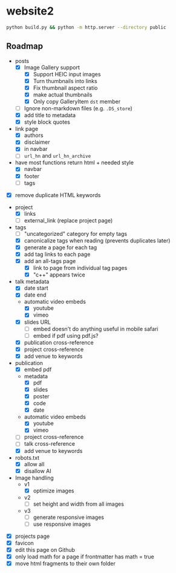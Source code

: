 # website2

```bash
python build.py && python -m http.server --directory public
```

## Roadmap

- posts
  - [x] Image Gallery support
    - [x] Support HEIC input images
    - [x] Turn thumbnails into links
    - [x] Fix thumbnail aspect ratio
    - [x] make actual thumbnails
    - [x] Only copy GalleryItem `dst` member
  - [ ] Ignore non-markdown files (e.g. `.DS_store`)
  - [x] add title to metadata
  - [x] style block quotes
- link page
  - [x] authors
  - [x] disclaimer
  - [x] in navbar
  - [ ] `url_hn` and `url_hn_archive`
- have most functions return html + needed style
  - [x] navbar
  - [x] footer
  - [ ] tags
- [x] remove duplicate HTML keywords
- project
  - [x] links
  - [ ] external_link (replace project page)
- tags
  - [ ] "uncategorized" category for empty tags
  - [x] canonicalize tags when reading (prevents duplicates later)
  - [x] generate a page for each tag
  - [x] add tag links to each page
  - [x] add an all-tags page
    - [x] link to page from individual tag pages
    - [x] "c++" appears twice
- talk metadata
  - [x] date start
  - [x] date end
  - automatic video embeds
    - [x] youtube
    - [x] vimeo
  - [x] slides URL
    - [ ] embed doesn't do anything useful in mobile safari
    - [ ] embed if pdf using pdf.js?
  - [x] publication cross-reference
  - [x] project cross-reference
  - [x] add venue to keywords
- publication
  - [x] embed pdf
  - metadata
    - [x] pdf
    - [x] slides
    - [x] poster
    - [x] code
    - [x] date
  - automatic video embeds
    - [x] youtube
    - [x] vimeo
  - [ ] project cross-reference
  - [ ] talk cross-reference
  - [x] add venue to keywords
- robots.txt
  - [x] allow all
  - [x] disallow AI
- Image handling
  - v1
    - [x] optimize images
  - v2
    - [ ] set height and width from all images
  - v3
    - [ ] generate responsive images
    - [ ] use responsive images
- [x] projects page
- [x] favicon
- [x] edit this page on Github
- [x] only load math for a page if frontmatter has math = true
- [x] move html fragments to their own folder
